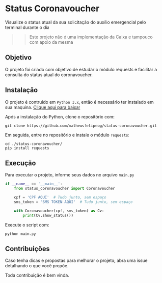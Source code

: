 # Status Coronavoucher

Visualize o status atual da sua solicitação do auxílio emergencial pelo terminal durante o dia

>> Este projeto não é uma implementação da Caixa e tampouco com apoio da mesma

## Objetivo

O projeto foi criado com objetivo de estudar o módulo requests e facilitar a consulta do status atual do coronavoucher. 

## Instalação

O projeto é contruído em `Python 3.x`, então é necessário ter instalado em sua maquína. [Clique aqui para baixar](https://www.python.org/downloads/)

Após a instalação do Python, clone o repositório com:
```git
git clone https://github.com/matheusfelipeog/status-coronavoucher.git
```
Em seguida, entre no repositório e instale o módulo `requests`:
```
cd ./status-coronavoucher/
pip install requests
```

## Execução

Para executar o projeto, informe seus dados no arquivo `main.py`

```python
if __name__ == '__main__':
    from status_coronavoucher import Coronavoucher

    cpf = 'CPF AQUI'  # Tudo junto, sem espaço
    sms_token = 'SMS TOKEN AQUI'  # Tudo junto, sem espaço

    with Coronavoucher(cpf, sms_token) as Cv:
        print(Cv.show_status())

```
Execute o script com:
```
python main.py
```

## Contribuições

Caso tenha dicas e propostas para melhorar o projeto, abra uma issue detalhando o que você propõe.

Toda contribuição é bem vinda. 
